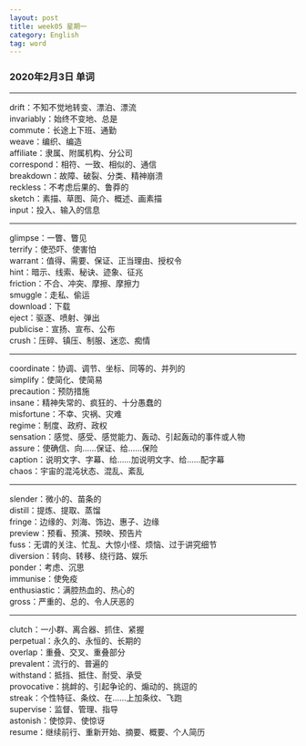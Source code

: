 ```yaml
---
layout: post  
title: week05 星期一  
category: English  
tag: word  
---
```

### 2020年2月3日 单词
- - -
drift：不知不觉地转变、漂泊、漂流  
invariably：始终不变地、总是  
commute：长途上下班、通勤  
weave：编织、编造  
affiliate：隶属、附属机构、分公司  
correspond：相符、一致、相似的、通信  
breakdown：故障、破裂、分类、精神崩溃  
reckless：不考虑后果的、鲁莽的  
sketch：素描、草图、简介、概述、画素描  
input：投入、输入的信息  
- - -
glimpse：一瞥、瞥见  
terrify：使恐吓、使害怕  
warrant：值得、需要、保证、正当理由、授权令  
hint：暗示、线索、秘诀、迹象、征兆  
friction：不合、冲突、摩擦、摩擦力  
smuggle：走私、偷运  
download：下载  
eject：驱逐、喷射、弹出  
publicise：宣扬、宣布、公布  
crush：压碎、镇压、制服、迷恋、痴情  
- - -
coordinate：协调、调节、坐标、同等的、并列的  
simplify：使简化、使简易  
precaution：预防措施  
insane：精神失常的、疯狂的、十分愚蠢的  
misfortune：不幸、灾祸、灾难  
regime：制度、政府、政权  
sensation：感觉、感受、感觉能力、轰动、引起轰动的事件或人物  
assure：使确信、向……保证、给……保险  
caption：说明文字、字幕、给……加说明文字、给……配字幕  
chaos：宇宙的混沌状态、混乱、紊乱  
- - -
slender：微小的、苗条的  
distill：提炼、提取、蒸馏  
fringe：边缘的、刘海、饰边、惠子、边缘  
preview：预看、预演、预映、预告片  
fuss：无谓的关注、忙乱、大惊小怪、烦恼、过于讲究细节  
diversion：转向、转移、绕行路、娱乐  
ponder：考虑、沉思  
immunise：使免疫  
enthusiastic：满腔热血的、热心的  
gross：严重的、总的、令人厌恶的  
- - -
clutch：一小群、离合器、抓住、紧握  
perpetual：永久的、永恒的、长期的  
overlap：重叠、交叉、重叠部分  
prevalent：流行的、普遍的  
withstand：抵挡、抵住、耐受、承受  
provocative：挑衅的、引起争论的、煽动的、挑逗的  
streak：个性特征、条纹、在……上加条纹、飞跑  
supervise：监督、管理、指导  
astonish：使惊异、使惊讶  
resume：继续前行、重新开始、摘要、概要、个人简历